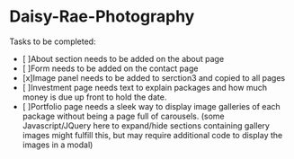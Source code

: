 # Daisy-Rae-Photography
Tasks to be completed:
 - [ ]About section needs to be added on the about page
 - [ ]Form needs to be added on the contact page
 - [x]Image panel needs to be added to serction3 and copied to all pages
 - [ ]Investment page needs text to explain packages and how much money is due up front to hold the date.
 - [ ]Portfolio page needs a sleek way to display image galleries of each package without being a page full of carousels.  (some Javascript/JQuery here to expand/hide sections containing gallery images might fulfill this, but may require additional code to display the images in a modal)
